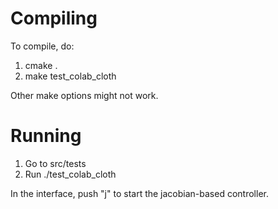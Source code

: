 Compiling
==============

To compile, do:

1. cmake .
2. make test_colab_cloth

Other make options might not work.

Running
==============
1. Go to src/tests
2. Run ./test_colab_cloth

In the interface, push "j" to start the jacobian-based controller.
